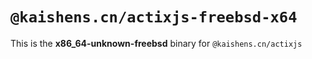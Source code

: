 # `@kaishens.cn/actixjs-freebsd-x64`

This is the **x86_64-unknown-freebsd** binary for `@kaishens.cn/actixjs`
